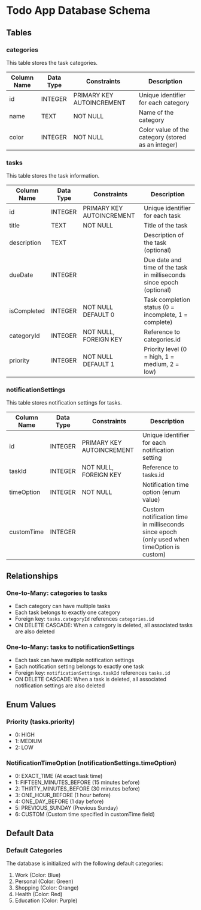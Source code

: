 # Todo App Database Schema

## Tables

### categories

This table stores the task categories.

| Column Name | Data Type | Constraints | Description |
|-------------|-----------|-------------|-------------|
| id          | INTEGER   | PRIMARY KEY AUTOINCREMENT | Unique identifier for each category |
| name        | TEXT      | NOT NULL    | Name of the category |
| color       | INTEGER   | NOT NULL    | Color value of the category (stored as an integer) |

### tasks

This table stores the task information.

| Column Name | Data Type | Constraints | Description |
|-------------|-----------|-------------|-------------|
| id          | INTEGER   | PRIMARY KEY AUTOINCREMENT | Unique identifier for each task |
| title       | TEXT      | NOT NULL    | Title of the task |
| description | TEXT      |             | Description of the task (optional) |
| dueDate     | INTEGER   |             | Due date and time of the task in milliseconds since epoch (optional) |
| isCompleted | INTEGER   | NOT NULL DEFAULT 0 | Task completion status (0 = incomplete, 1 = complete) |
| categoryId  | INTEGER   | NOT NULL, FOREIGN KEY | Reference to categories.id |
| priority    | INTEGER   | NOT NULL DEFAULT 1 | Priority level (0 = high, 1 = medium, 2 = low) |

### notificationSettings

This table stores notification settings for tasks.

| Column Name | Data Type | Constraints | Description |
|-------------|-----------|-------------|-------------|
| id          | INTEGER   | PRIMARY KEY AUTOINCREMENT | Unique identifier for each notification setting |
| taskId      | INTEGER   | NOT NULL, FOREIGN KEY | Reference to tasks.id |
| timeOption  | INTEGER   | NOT NULL    | Notification time option (enum value) |
| customTime  | INTEGER   |             | Custom notification time in milliseconds since epoch (only used when timeOption is custom) |

## Relationships

### One-to-Many: categories to tasks
- Each category can have multiple tasks
- Each task belongs to exactly one category
- Foreign key: `tasks.categoryId` references `categories.id`
- ON DELETE CASCADE: When a category is deleted, all associated tasks are also deleted

### One-to-Many: tasks to notificationSettings
- Each task can have multiple notification settings
- Each notification setting belongs to exactly one task
- Foreign key: `notificationSettings.taskId` references `tasks.id`
- ON DELETE CASCADE: When a task is deleted, all associated notification settings are also deleted

## Enum Values

### Priority (tasks.priority)
- 0: HIGH
- 1: MEDIUM
- 2: LOW

### NotificationTimeOption (notificationSettings.timeOption)
- 0: EXACT_TIME (At exact task time)
- 1: FIFTEEN_MINUTES_BEFORE (15 minutes before)
- 2: THIRTY_MINUTES_BEFORE (30 minutes before)
- 3: ONE_HOUR_BEFORE (1 hour before)
- 4: ONE_DAY_BEFORE (1 day before)
- 5: PREVIOUS_SUNDAY (Previous Sunday)
- 6: CUSTOM (Custom time specified in customTime field)

## Default Data

### Default Categories
The database is initialized with the following default categories:

1. Work (Color: Blue)
2. Personal (Color: Green)
3. Shopping (Color: Orange)
4. Health (Color: Red)
5. Education (Color: Purple)
